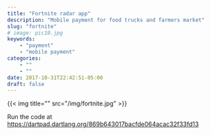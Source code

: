 ```yaml
---
title: "Fortnite radar app"
description: "Mobile payment for food trucks and farmers market"
slug: "fortnite"
# image: pic10.jpg
keywords: 
    - "payment"
    - "mobile payment"
categories: 
    - ""
    - ""
date: 2017-10-31T22:42:51-05:00
draft: false
---
```


{{< img title="" src="/img/fortnite.jpg" >}}

Run the code at https://dartpad.dartlang.org/869b643017bacfde064acac32f33fd13
